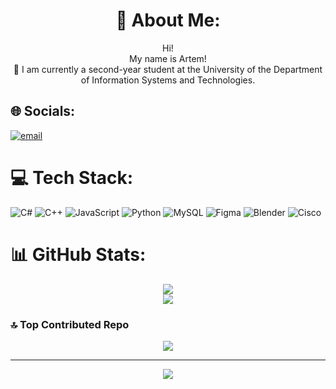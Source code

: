 <div align="center">

# 💫 About Me:
Hi!<br>My name is Artem!<br>🔭 I am currently a second-year student at the University of the Department of Information Systems and Technologies.

</div>

## 🌐 Socials:
[![email](https://img.shields.io/badge/Email-D14836?logo=gmail&logoColor=white)](mailto:artemborodin####@gmail.com) 

# 💻 Tech Stack:
![C#](https://img.shields.io/badge/c%23-%23239120.svg?style=for-the-badge&logo=csharp&logoColor=white) ![C++](https://img.shields.io/badge/c++-%2300599C.svg?style=for-the-badge&logo=c%2B%2B&logoColor=white) ![JavaScript](https://img.shields.io/badge/javascript-%23323330.svg?style=for-the-badge&logo=javascript&logoColor=%23F7DF1E) ![Python](https://img.shields.io/badge/python-3670A0?style=for-the-badge&logo=python&logoColor=ffdd54) ![MySQL](https://img.shields.io/badge/mysql-4479A1.svg?style=for-the-badge&logo=mysql&logoColor=white) ![Figma](https://img.shields.io/badge/figma-%23F24E1E.svg?style=for-the-badge&logo=figma&logoColor=white) ![Blender](https://img.shields.io/badge/blender-%23F5792A.svg?style=for-the-badge&logo=blender&logoColor=white) ![Cisco](https://img.shields.io/badge/cisco-%23049fd9.svg?style=for-the-badge&logo=cisco&logoColor=black)
# 📊 GitHub Stats:

<div align="center">
  
![](https://github-readme-stats.vercel.app/api?username=artem5438&theme=calm_pink&hide_border=false&include_all_commits=false&count_private=false)<br/>
![](https://nirzak-streak-stats.vercel.app/?user=artem5438&theme=calm_pink&hide_border=false)<br/>

</div>

### 🔝 Top Contributed Repo

<div align="center">

![](https://github-contributor-stats.vercel.app/api?username=artem5438&limit=5&theme=dark&combine_all_yearly_contributions=true)

---
[![](https://visitcount.itsvg.in/api?id=artem5438&icon=0&color=0)](https://visitcount.itsvg.in)

</div>

<!-- Proudly created with GPRM ( https://gprm.itsvg.in ) -->
